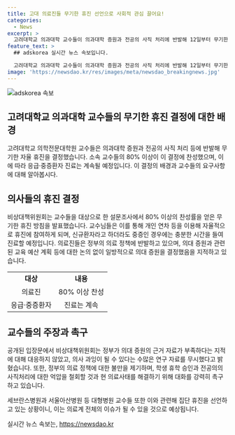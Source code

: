 ```yaml
---
title: 고대 의료진들 무기한 휴진 선언으로 사회적 관심 끌어요!
categories:
  - News
excerpt: >
  고려대학교 의과대학 교수들이 의과대학 증원과 전공의 사직 처리에 반발해 12일부터 무기한 자율 휴진을 결정한 것으로 밝혀졌다. 교수들의 80%가 찬성했으며, 응급·중증환자 진료는 이어갈 예정이다. 교수 비상대책위원회는 정부의 의료정책에 반발하며 학생과 전공의의 권리를 존중하고, 대화를 요구했다. 또한 다른 대형병원 교수들도 집단 휴진을 선언하고 있다.
feature_text: >
  ## adskorea 실시간 뉴스 속보입니다.

  고려대학교 의과대학 교수들이 의과대학 증원과 전공의 사직 처리에 반발해 12일부터 무기한 자율 휴진을 결정한 것으로 밝혀졌다. 교수들의 80%가 찬성했으며, 응급·중증환자 진료는 이어갈 예정이다. 교수 비상대책위원회는 정부의 의료정책에 반발하며 학생과 전공의의 권리를 존중하고, 대화를 요구했다. 또한 다른 대형병원 교수들도 집단 휴진을 선언하고 있다.
image: 'https://newsdao.kr/res/images/meta/newsdao_breakingnews.jpg'
---
```


<p><img src="https://newsdao.kr/res/images/meta/newsdao_breakingnews.jpg" alt="adskorea 속보" /></p>

<h2 data-ke-size="size26">고려대학교 의과대학 교수들의 무기한 휴진 결정에 대한 배경</h2>

<p data-ke-size="size16">고려대학교 의학전문대학원 교수들은 의과대학 증원과 전공의 사직 처리 등에 반발해 무기한 자율 휴진을 결정했습니다. 소속 교수들의 80% 이상이 이 결정에 찬성했으며, 이에 따라 응급·중증환자 진료는 계속될 예정입니다. 이 결정의 배경과 교수들의 요구사항에 대해 알아봅시다.</p>

<h2 data-ke-size="size26">의사들의 휴진 결정</h2>

<p data-ke-size="size16">비상대책위원회는 교수들을 대상으로 한 설문조사에서 80% 이상의 찬성률을 얻은 무기한 휴진 방침을 발표했습니다. 교수님들은 이를 통해 개인 연차 등을 이용해 자율적으로 휴진에 참여하게 되며, 신규환자라고 하더라도 중증인 경우에는 충분한 시간을 들여 진료할 예정입니다. 의료진들은 정부의 의료 정책에 반발하고 있으며, 의대 증원과 관련된 교육 예산 계획 등에 대한 논의 없이 일방적으로 의대 증원을 결정했음을 지적하고 있습니다.</p>

<table>
<tbody>
<tr>
<td style="text-align: center; height: 17px;"><b>대상</b></td>
<td style="text-align: center; height: 17px;"><b>내용</b></td>
</tr>
<tr>
<td style="text-align: center; height: 17px;">의료진</td>
<td style="text-align: center; height: 17px;">80% 이상 찬성</td>
</tr>
<tr>
<td style="text-align: center; height: 17px;">응급·중증환자</td>
<td style="text-align: center; height: 17px;">진료는 계속</td>
</tr>
</tbody>
</table>

<h2 data-ke-size="size26">교수들의 주장과 촉구</h2>

<p data-ke-size="size16">공개된 입장문에서 비상대책위원회는 정부가 의대 증원의 근거 자료가 부족하다는 지적에 대해 대응하지 않았고, 의사 과잉이 될 수 있다는 수많은 연구 자료를 무시했다고 밝혔습니다. 또한, 정부의 의료 정책에 대한 불만을 제기하며, 학생 휴학 승인과 전공의의 사직처리에 대한 억압을 철회할 것과 현 의료사태를 해결하기 위해 대화를 강력히 촉구하고 있습니다.</p>

<p data-ke-size="size16">세브란스병원과 서울아산병원 등 대형병원 교수들 또한 이와 관련해 집단 휴진을 선언하고 있는 상황이니, 이는 의료계 전체의 이슈가 될 수 있을 것으로 예상됩니다.</p>
실시간 뉴스 속보는, <a href="https://newsdao.kr" rel="dofollow">https://newsdao.kr</a>


